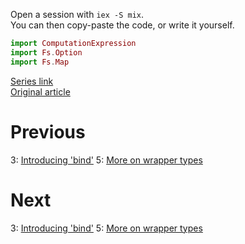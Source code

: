 Open a session with `iex -S mix`.  
You can then copy-paste the code, or write it yourself.  

```elixir
import ComputationExpression
import Fs.Option
import Fs.Map
```

[Series link](README.md)  
[Original article](https://fsharpforfunandprofit.com/posts/computation-expressions-wrapper-types/)

# Previous

3: [Introducing 'bind'](03-introducing-bind.md)
5: [More on wrapper types](05-more-on-wrapper-types.md)

# Next

3: [Introducing 'bind'](03-introducing-bind.md)
5: [More on wrapper types](05-more-on-wrapper-types.md)
